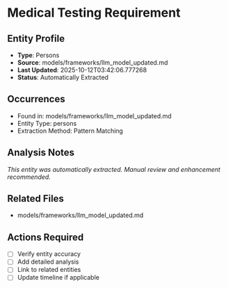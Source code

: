# Medical Testing Requirement

## Entity Profile
- **Type**: Persons
- **Source**: models/frameworks/llm_model_updated.md
- **Last Updated**: 2025-10-12T03:42:06.777268
- **Status**: Automatically Extracted

## Occurrences
- Found in: models/frameworks/llm_model_updated.md
- Entity Type: persons
- Extraction Method: Pattern Matching

## Analysis Notes
*This entity was automatically extracted. Manual review and enhancement recommended.*

## Related Files
- models/frameworks/llm_model_updated.md

## Actions Required
- [ ] Verify entity accuracy
- [ ] Add detailed analysis
- [ ] Link to related entities
- [ ] Update timeline if applicable
